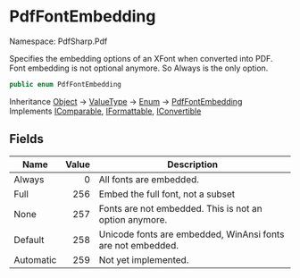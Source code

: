 # PdfFontEmbedding

Namespace: PdfSharp.Pdf

Specifies the embedding options of an XFont when converted into PDF.
 Font embedding is not optional anymore. So Always is the only option.

```csharp
public enum PdfFontEmbedding
```

Inheritance [Object](https://docs.microsoft.com/en-us/dotnet/api/system.object) → [ValueType](https://docs.microsoft.com/en-us/dotnet/api/system.valuetype) → [Enum](https://docs.microsoft.com/en-us/dotnet/api/system.enum) → [PdfFontEmbedding](./pdfsharp.pdf.pdffontembedding)<br>
Implements [IComparable](https://docs.microsoft.com/en-us/dotnet/api/system.icomparable), [IFormattable](https://docs.microsoft.com/en-us/dotnet/api/system.iformattable), [IConvertible](https://docs.microsoft.com/en-us/dotnet/api/system.iconvertible)

## Fields

| Name | Value | Description |
| --- | --: | --- |
| Always | 0 | All fonts are embedded. |
| Full | 256 | Embed the full font, not a subset |
| None | 257 | Fonts are not embedded. This is not an option anymore. |
| Default | 258 | Unicode fonts are embedded, WinAnsi fonts are not embedded. |
| Automatic | 259 | Not yet implemented. |
